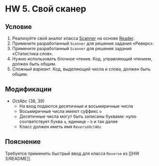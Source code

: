 # HW 5. Свой сканер
## Условие
1.  Реализуйте свой аналог класса [Scanner](https://docs.oracle.com/en/java/javase/17/docs/api/java.base/java/util/Scanner.html) на основе [Reader](https://docs.oracle.com/en/java/javase/17/docs/api/java.base/java/io/Reader.html).
2.  Примените разработанный `Scanner` для решения задания «Реверс».
3.  Примените разработанный `Scanner` для решения задания «Статистика слов».
4.  Нужно использовать блочное чтение. Код, управляющий чтением, должен быть общим.
5.  _Сложный вариант_. Код, выделяющий числа и слова, должен быть общим.

## Модификации
-   _OctAbc_ (38, 39)
    -   На вход подаются десятичные и восьмиричные числа
    -   Восьмиричные числа имеют суффикс `o`
    -   Десятичные числа могут быть записаны буквами: нулю соответствует буква `a`, единице – `b` и так далее
    -   Класс должен иметь имя `ReverseOctAbc`

## Пояснение
Требуется применить быстрый ввод для класса `Reverse` из [[HW 3/README]].